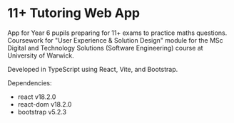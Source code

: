 # 11+ Tutoring Web App

App for Year 6 pupils preparing for 11+ exams to practice maths questions. 
Coursework for "User Experience & Solution Design" module for the MSc Digital and Technology Solutions (Software Engineering) course at University of Warwick.

Developed in TypeScript using React, Vite, and Bootstrap.

Dependencies:
- react v18.2.0
- react-dom v18.2.0
- bootstrap v5.2.3
